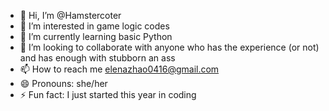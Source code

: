 - 👋 Hi, I’m @Hamstercoter
- 👀 I’m interested in game logic codes
- 🌱 I’m currently learning basic Python
- 💞️ I’m looking to collaborate with anyone who has the experience (or not) and has enough with stubborn an ass
- 📫 How to reach me elenazhao0416@gmail.com
- 😄 Pronouns: she/her
- ⚡ Fun fact: I just started this year in coding

<!---
Hamstercoter/Hamstercoter is a ✨ special ✨ repository because its `README.md` (this file) appears on your GitHub profile.
You can click the Preview link to take a look at your changes.
--->
